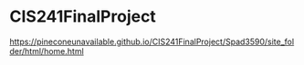 # CIS241FinalProject
https://pineconeunavailable.github.io/CIS241FinalProject/Spad3590/site_folder/html/home.html
